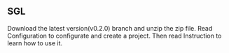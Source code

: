 ## SGL
Download the latest version(v0.2.0) branch and unzip the zip file. Read Configuration to configurate and create a project. Then read Instruction to learn how to use it.
